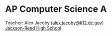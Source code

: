 # AP Computer Science A

Teacher: Alex Jacoby (alex.jacoby@k12.dc.gov)  
[Jackson-Reed High School](https://wilsonhs.org)
